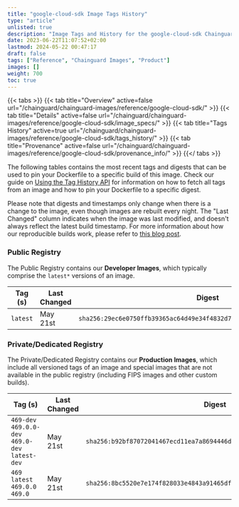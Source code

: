 ```yaml
---
title: "google-cloud-sdk Image Tags History"
type: "article"
unlisted: true
description: "Image Tags and History for the google-cloud-sdk Chainguard Image"
date: 2023-06-22T11:07:52+02:00
lastmod: 2024-05-22 00:47:17
draft: false
tags: ["Reference", "Chainguard Images", "Product"]
images: []
weight: 700
toc: true
---
```


{{< tabs >}}
{{< tab title="Overview" active=false url="/chainguard/chainguard-images/reference/google-cloud-sdk/" >}}
{{< tab title="Details" active=false url="/chainguard/chainguard-images/reference/google-cloud-sdk/image_specs/" >}}
{{< tab title="Tags History" active=true url="/chainguard/chainguard-images/reference/google-cloud-sdk/tags_history/" >}}
{{< tab title="Provenance" active=false url="/chainguard/chainguard-images/reference/google-cloud-sdk/provenance_info/" >}}
{{</ tabs >}}

The following tables contains the most recent tags and digests that can be used to pin your Dockerfile to a specific build of this image. Check our guide on [Using the Tag History API](/chainguard/chainguard-images/using-the-tag-history-api/) for information on how to fetch all tags from an image and how to pin your Dockerfile to a specific digest.

Please note that digests and timestamps only change when there is a change to the image, even though images are rebuilt every night. The "Last Changed" column indicates when the image was last modified, and doesn't always reflect the latest build timestamp. For more information about how our reproducible builds work, please refer to [this blog post](https://www.chainguard.dev/unchained/reproducing-chainguards-reproducible-image-builds).

### Public Registry
The Public Registry contains our **Developer Images**, which typically comprise the `latest*` versions of an image.

| Tag (s)   | Last Changed | Digest                                                                    |
|-----------|--------------|---------------------------------------------------------------------------|
|  `latest` | May 21st     | `sha256:29ec6e0750ffb39365ac64d49e34f4832d7734f59604d0e549c518b1c157f7e1` |


### Private/Dedicated Registry
The Private/Dedicated Registry contains our **Production Images**, which include all versioned tags of an image and special images that are not available in the public registry (including FIPS images and other custom builds).

| Tag (s)                                           | Last Changed | Digest                                                                    |
|---------------------------------------------------|--------------|---------------------------------------------------------------------------|
|  `469-dev` `469.0.0-dev` `469.0-dev` `latest-dev` | May 21st     | `sha256:b92bf87072041467ecd11ea7a8694446d78dccfc0a6fa52811a7866ef35c47be` |
|  `469` `latest` `469.0.0` `469.0`                 | May 21st     | `sha256:8bc5520e7e174f828033e4843a91465dfdeb724aa2cab845d621b8dbe4febd96` |

